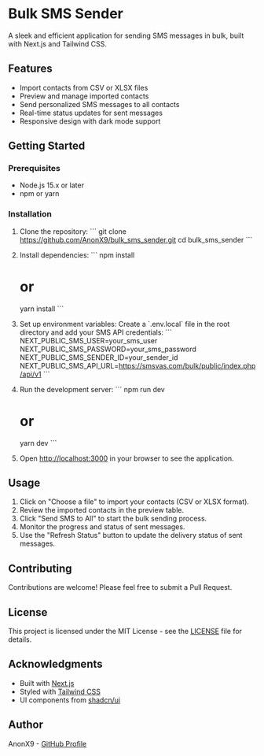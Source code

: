 # Bulk SMS Sender

A sleek and efficient application for sending SMS messages in bulk, built with Next.js and Tailwind CSS.

## Features

- Import contacts from CSV or XLSX files
- Preview and manage imported contacts
- Send personalized SMS messages to all contacts
- Real-time status updates for sent messages
- Responsive design with dark mode support

## Getting Started

### Prerequisites

- Node.js 15.x or later
- npm or yarn

### Installation

1. Clone the repository:
   \`\`\`
   git clone https://github.com/AnonX9/bulk_sms_sender.git
   cd bulk_sms_sender
   \`\`\`

2. Install dependencies:
   \`\`\`
   npm install
   # or
   yarn install
   \`\`\`

3. Set up environment variables:
   Create a \`.env.local\` file in the root directory and add your SMS API credentials:
   \`\`\`
   NEXT_PUBLIC_SMS_USER=your_sms_user
   NEXT_PUBLIC_SMS_PASSWORD=your_sms_password
   NEXT_PUBLIC_SMS_SENDER_ID=your_sender_id
   NEXT_PUBLIC_SMS_API_URL=https://smsvas.com/bulk/public/index.php/api/v1
   \`\`\`

4. Run the development server:
   \`\`\`
   npm run dev
   # or
   yarn dev
   \`\`\`

5. Open [http://localhost:3000](http://localhost:3000) in your browser to see the application.

## Usage

1. Click on "Choose a file" to import your contacts (CSV or XLSX format).
2. Review the imported contacts in the preview table.
3. Click "Send SMS to All" to start the bulk sending process.
4. Monitor the progress and status of sent messages.
5. Use the "Refresh Status" button to update the delivery status of sent messages.

## Contributing

Contributions are welcome! Please feel free to submit a Pull Request.

## License

This project is licensed under the MIT License - see the [LICENSE](LICENSE) file for details.

## Acknowledgments

- Built with [Next.js](https://nextjs.org/)
- Styled with [Tailwind CSS](https://tailwindcss.com/)
- UI components from [shadcn/ui](https://ui.shadcn.com/)

## Author

AnonX9 - [GitHub Profile](https://github.com/AnonX9/)

